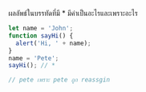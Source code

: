 ผลลัพธ์ในบรรทัดที่มี * มีค่าเป็นอะไรและเพราะอะไร

```js
let name = 'John';
function sayHi() {
  alert('Hi, ' + name);
}
name = 'Pete';
sayHi(); // *

// pete เพราะ pete ถูก reassgin
```